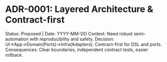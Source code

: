 ﻿# ADR-0001: Layered Architecture & Contract-first
Status: Proposed | Date: YYYY-MM-DD
Context: Need robust semi-automation with reproducibility and safety.
Decision: UI→App→Domain(Ports)→Infra(Adapters); Contract-first for DSL and ports.
Consequences: Clear boundaries, independent contract tests, easier rollback.

